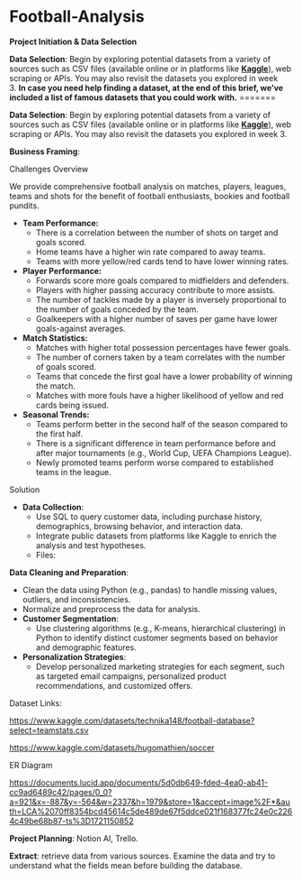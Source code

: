 # Football-Analysis
**Project Initiation & Data Selection**

**Data Selection**: Begin by exploring potential datasets from a variety of sources such as CSV files (available online or in platforms like [**Kaggle**](https://www.kaggle.com/datasets)), web scraping or APIs. You may also revisit the datasets you explored in week 3. **In case you need help finding a dataset, at the end of this brief, we’ve included a list of famous datasets that you could work with.** =======

**Data Selection**: Begin by exploring potential datasets from a variety of sources such as CSV files (available online or in platforms like [**Kaggle**](https://www.kaggle.com/datasets)), web scraping or APIs. You may also revisit the datasets you explored in week 3.

**Business Framing**: 

Challenges Overview

We provide comprehensive football analysis on matches, players, leagues, teams and shots for the benefit of football enthusiasts, bookies and football pundits.

- **Team Performance:**
    - There is a correlation between the number of shots on target and goals scored.
    - Home teams have a higher win rate compared to away teams.
    - Teams with more yellow/red cards tend to have lower winning rates.
- **Player Performance:**
    - Forwards score more goals compared to midfielders and defenders.
    - Players with higher passing accuracy contribute to more assists.
    - The number of tackles made by a player is inversely proportional to the number of goals conceded by the team.
    - Goalkeepers with a higher number of saves per game have lower goals-against averages.
- **Match Statistics:**
    - Matches with higher total possession percentages have fewer goals.
    - The number of corners taken by a team correlates with the number of goals scored.
    - Teams that concede the first goal have a lower probability of winning the match.
    - Matches with more fouls have a higher likelihood of yellow and red cards being issued.
- **Seasonal Trends:**
    - Teams perform better in the second half of the season compared to the first half.
    - There is a significant difference in team performance before and after major tournaments (e.g., World Cup, UEFA Champions League).
    - Newly promoted teams perform worse compared to established teams in the league.

Solution

- **Data Collection**:
    - Use SQL to query customer data, including purchase history, demographics, browsing behavior, and interaction data.
    - Integrate public datasets from platforms like Kaggle to enrich the analysis and test hypotheses.
    - Files:

**Data Cleaning and Preparation**:

- Clean the data using Python (e.g., pandas) to handle missing values, outliers, and inconsistencies.
- Normalize and preprocess the data for analysis.
- **Customer Segmentation**:
    - Use clustering algorithms (e.g., K-means, hierarchical clustering) in Python to identify distinct customer segments based on behavior and demographic features.
- **Personalization Strategies**:
    - Develop personalized marketing strategies for each segment, such as targeted email campaigns, personalized product recommendations, and customized offers.

Dataset Links:

https://www.kaggle.com/datasets/technika148/football-database?select=teamstats.csv

https://www.kaggle.com/datasets/hugomathien/soccer

ER Diagram

https://documents.lucid.app/documents/5d0db649-fded-4ea0-ab41-cc9ad6489c42/pages/0_0?a=921&x=-887&y=-564&w=2337&h=1979&store=1&accept=image%2F*&auth=LCA%2070ff8354bcd45614c5de489de67f5ddce021f168377fc24e0c2264c49be68b87-ts%3D1721150852

**Project Planning**: Notion AI, Trello.

**Extract**: retrieve data from various sources. Examine the data and try to understand what the fields mean before building the database.
